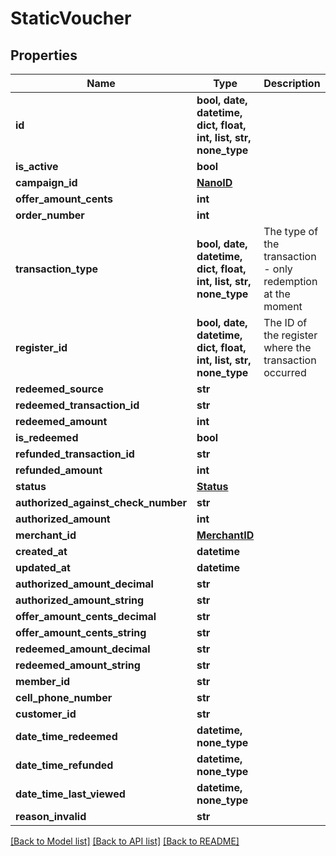# StaticVoucher


## Properties
Name | Type | Description | Notes
------------ | ------------- | ------------- | -------------
**id** | **bool, date, datetime, dict, float, int, list, str, none_type** |  | 
**is_active** | **bool** |  | 
**campaign_id** | [**NanoID**](NanoID.md) |  | 
**offer_amount_cents** | **int** |  | 
**order_number** | **int** |  | 
**transaction_type** | **bool, date, datetime, dict, float, int, list, str, none_type** | The type of the transaction - only redemption at the moment | 
**register_id** | **bool, date, datetime, dict, float, int, list, str, none_type** | The ID of the register where the transaction occurred | 
**redeemed_source** | **str** |  | 
**redeemed_transaction_id** | **str** |  | 
**redeemed_amount** | **int** |  | 
**is_redeemed** | **bool** |  | 
**refunded_transaction_id** | **str** |  | 
**refunded_amount** | **int** |  | 
**status** | [**Status**](Status.md) |  | 
**authorized_against_check_number** | **str** |  | 
**authorized_amount** | **int** |  | 
**merchant_id** | [**MerchantID**](MerchantID.md) |  | 
**created_at** | **datetime** |  | 
**updated_at** | **datetime** |  | 
**authorized_amount_decimal** | **str** |  | 
**authorized_amount_string** | **str** |  | 
**offer_amount_cents_decimal** | **str** |  | 
**offer_amount_cents_string** | **str** |  | 
**redeemed_amount_decimal** | **str** |  | 
**redeemed_amount_string** | **str** |  | 
**member_id** | **str** |  | [optional] 
**cell_phone_number** | **str** |  | [optional] 
**customer_id** | **str** |  | [optional] 
**date_time_redeemed** | **datetime, none_type** |  | [optional] 
**date_time_refunded** | **datetime, none_type** |  | [optional] 
**date_time_last_viewed** | **datetime, none_type** |  | [optional] 
**reason_invalid** | **str** |  | [optional] 

[[Back to Model list]](../README.md#documentation-for-models) [[Back to API list]](../README.md#documentation-for-api-endpoints) [[Back to README]](../README.md)


